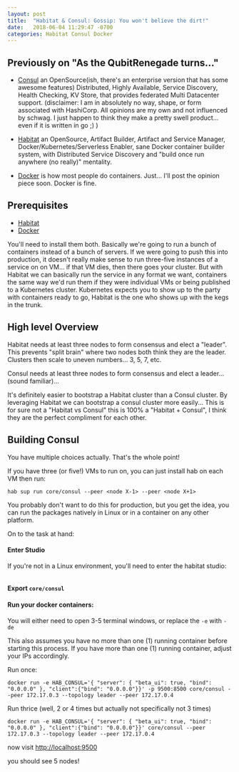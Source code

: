```yaml
---
layout: post
title:  "Habitat & Consul: Gossip: You won't believe the dirt!"
date:   2018-06-04 11:29:47 -0700
categories: Habitat Consul Docker
---
```


## Previously on "As the QubitRenegade turns..."

* [Consul](https://www.consul.io) an OpenSource(ish, there's an enterprise version that has some awesome features) Distributed, Highly Available, Service Discovery, Health Checking, KV Store, that provides federated Multi Datacenter support.  (disclaimer: I am in absolutely no way, shape, or form associated with HashiCorp.  All opinions are my own and not influenced by schwag.  I just happen to think they make a pretty swell product... even if it is written in go ;) )

* [Habitat](https://www.habitat.sh/learn/) an OpenSource, Artifact Builder, Artifact and Service Manager, Docker/Kubernetes/Serverless Enabler, sane Docker container builder system, with Distributed Service Discovery and "build once run anywhere (no really)" mentality.

* [Docker](https://www.docker.com/) is how most people do containers. Just... I'll post the opinion piece soon.  Docker is fine.

## Prerequisites

* [Habitat](https://www.habitat.sh/docs/install-habitat/)
* [Docker](https://docs.docker.com/install/) 

You'll need to install them both.  Basically we're going to run a bunch of containers instead of a bunch of servers.  If we were going to push this into production, it doesn't really make sense to run three-five instances of a service on on VM... if that VM dies, then there goes your cluster.  But with Habitat we can basically run the service in any format we want, containers the same way we'd run them if they were individual VMs or being published to a Kubernetes cluster.  Kubernetes expects you to show up to the party with containers ready to go, Habitat is the one who shows up with the kegs in the trunk.

## High level Overview

Habitat needs at least three nodes to form consensus and elect a "leader".  This prevents "split brain" where two nodes both think they are the leader.  Clusters then scale to uneven numbers... 3, 5, 7, etc.  

Consul needs at least three nodes to form consensus and elect a leader... (sound familiar)...

It's definitely easier to bootstrap a Habitat cluster than a Consul cluster.  By leveraging Habitat we can bootstrap a consul cluster more easily...  This is for sure not a "Habitat vs Consul" this is 100% a "Habitat + Consul", I think they are the perfect compliment for each other.

## Building Consul

You have multiple choices actually.  That's the whole point!  

If you have three (or five!) VMs to run on, you can just install hab on each VM then run:

```
hab sup run core/consul --peer <node X-1> --peer <node X+1>
```

You probably don't want to do this for production, but you get the idea, you can run the packages natively in Linux or in a container on any other platform.

On to the task at hand:

#### Enter Studio

If you're not in a Linux environment, you'll need to enter the habitat studio:

```$ hab studio enter
```

#### Export `core/consul`


#### Run your docker containers:

You will either need to open 3-5 terminal windows, or replace the `-e` with `-de`

This also assumes you have no more than one (1) running container before starting this process.  If you have more than one (1) running container, adjust your IPs accordingly.

Run once:

```
docker run -e HAB_CONSUL='{ "server": { "beta_ui": true, "bind": "0.0.0.0" }, "client":{"bind": "0.0.0.0"}}' -p 9500:8500 core/consul --peer 172.17.0.3 --topology leader --peer 172.17.0.4
```

Run thrice (well, 2 or 4 times but actually not specifically not 3 times)

```
docker run -e HAB_CONSUL='{ "server": { "beta_ui": true, "bind": "0.0.0.0" }, "client":{"bind": "0.0.0.0"}}' core/consul --peer 172.17.0.3 --topology leader --peer 172.17.0.4
```

now visit [http://localhost:9500](http://localhost:9500)

you should see 5 nodes!
